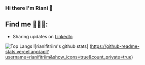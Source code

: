 ### Hi there  I'm Riani 👋


## Find me 🕵🏻‍♂️:
- Sharing updates on <a href="https://www.linkedin.com/in/riani-fitri-ibnul-malik-2994b51b6/">LinkedIn</a> 


![Top Langs](https://github-readme-stats.vercel.app/api/top-langs/?username=rianifitriim&layout=compact&count_private=true) ![rianifitriim's github stats]
(https://github-readme-stats.vercel.app/api?username=rianifitriim&show_icons=true&count_private=true)


<!--
**edolorenza/edolorenza** is a ✨ _special_ ✨ repository because its `README.md` (this file) appears on your GitHub profile.

Here are some ideas to get you started:

- 🔭 I’m currently working on ...
- 🌱 I’m currently learning ...
- 👯 I’m looking to collaborate on ...
- 🤔 I’m looking for help with ...
- 💬 Ask me about ...
- 📫 How to reach me: ...
- 😄 Pronouns: ...
- ⚡ Fun fact: ...
-->
